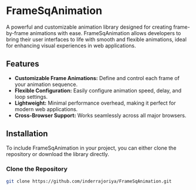 # FrameSqAnimation

A powerful and customizable animation library designed for creating frame-by-frame animations with ease. FrameSqAnimation allows developers to bring their user interfaces to life with smooth and flexible animations, ideal for enhancing visual experiences in web applications.

## Features

- **Customizable Frame Animations:** Define and control each frame of your animation sequence.
- **Flexible Configuration:** Easily configure animation speed, delay, and loop settings.
- **Lightweight:** Minimal performance overhead, making it perfect for modern web applications.
- **Cross-Browser Support:** Works seamlessly across all major browsers.

## Installation

To include FrameSqAnimation in your project, you can either clone the repository or download the library directly.

### Clone the Repository

```bash
git clone https://github.com/inderrajoriya/FrameSqAnimation.git
